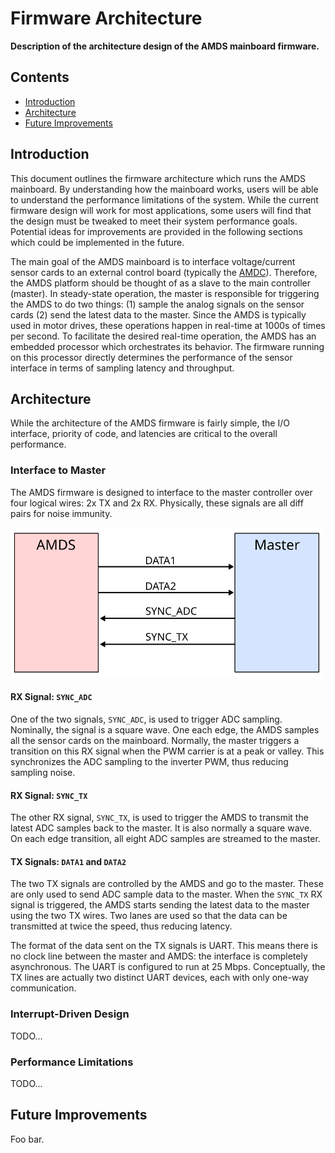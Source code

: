 # Firmware Architecture

**Description of the architecture design of the AMDS mainboard firmware.**

## Contents

- [Introduction](#introduction)
- [Architecture](#architecture)
- [Future Improvements](#future-improvements)

## Introduction

This document outlines the firmware architecture which runs the AMDS mainboard. By understanding how the mainboard works, users will be able to understand the performance limitations of the system. While the current firmware design will work for most applications, some users will find that the design must be tweaked to meet their system performance goals. Potential ideas for improvements are provided in the following sections which could be implemented in the future.

The main goal of the AMDS mainboard is to interface voltage/current sensor cards to an external control board (typically the [AMDC](https://amdc.dev/)). Therefore, the AMDS platform should be thought of as a slave to the main controller (master). In steady-state operation, the master is responsible for triggering the AMDS to do two things: (1) sample the analog signals on the sensor cards (2) send the latest data to the master. Since the AMDS is typically used in motor drives, these operations happen in real-time at 1000s of times per second. To facilitate the desired real-time operation, the AMDS has an embedded processor which orchestrates its behavior. The firmware running on this processor directly determines the performance of the sensor interface in terms of sampling latency and throughput.

## Architecture

While the architecture of the AMDS firmware is fairly simple, the I/O interface, priority of code, and latencies are critical to the overall performance.

### Interface to Master

The AMDS firmware is designed to interface to the master controller over four logical wires: 2x TX and 2x RX. Physically, these signals are all diff pairs for noise immunity.

<img src="./images/firmware_arch_interface.svg" width="500" />

#### RX Signal: `SYNC_ADC`

One of the two signals, `SYNC_ADC`, is used to trigger ADC sampling. Nominally, the signal is a square wave. One each edge, the AMDS samples all the sensor cards on the mainboard. Normally, the master triggers a transition on this RX signal when the PWM carrier is at a peak or valley. This synchronizes the ADC sampling to the inverter PWM, thus reducing sampling noise.

#### RX Signal: `SYNC_TX`

The other RX signal, `SYNC_TX`, is used to trigger the AMDS to transmit the latest ADC samples back to the master. It is also normally a square wave. On each edge transition, all eight ADC samples are streamed to the master.

#### TX Signals: `DATA1` and `DATA2`

The two TX signals are controlled by the AMDS and go to the master. These are only used to send ADC sample data to the master. When the `SYNC_TX` RX signal is triggered, the AMDS starts sending the latest data to the master using the two TX wires. Two lanes are used so that the data can be transmitted at twice the speed, thus reducing latency.

The format of the data sent on the TX signals is UART. This means there is no clock line between the master and AMDS: the interface is completely asynchronous. The UART is configured to run at 25 Mbps. Conceptually, the TX lines are actually two distinct UART devices, each with only one-way communication.

### Interrupt-Driven Design

TODO...

### Performance Limitations

TODO...

## Future Improvements

Foo bar.
